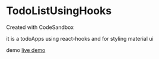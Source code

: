 # TodoListUsingHooks
Created with CodeSandbox

it is a todoApps using react-hooks and for styling material ui

demo [live demo](https://todoappsusinghooks.netlify.com/)
